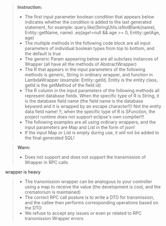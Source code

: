 > **Instruction:**
> - The first input parameter boolean condition that appears below indicates whether the condition is added to the last generated statement, for example: query.like(StringUtils.isNotBlank(name), Entity::getName, name) .eq(age!=null && age >= 0, Entity::getAge, age)
> - The multiple methods in the following code block are all input parameters of individual boolean types from top to bottom, and the default is true
> - The generic Param appearing below are all subclass instances of Wrapper (all have all the methods of AbstractWrapper)
> - The R that appears in the input parameters of the following methods is generic, String in ordinary wrapper, and function in LambdaWrapper (example: Entity::getId, Entity is the entity class, getId is the getMethod of the field id)
> - The R column in the input parameters of the following methods all represent database fields. When the specific type of R is String, it is the database field name (the field name is the database keyword and it is wrapped by an escape character!)! Not the entity data field name! !!, when the specific type of R is SFunction, the project runtime does not support eclipse's own compiler!!!
> - The following examples are all using ordinary wrappers, and the input parameters are Map and List in the form of json!
> - If the input Map or List is empty during use, it will not be added to the final generated SQL!

> **Warn:**
> - Does not support and does not support the transmission of Wrapper in RPC calls
> 
wrapper is heavy
> - The transmission wrapper can be analogous to your controller using a map to receive the value (the development is cool, and the crematorium is maintained)
> - The correct RPC call posture is to write a DTO for transmission, and the callee then performs corresponding operations based on the DTO
> - We refuse to accept any issues or even pr related to RPC transmission Wrapper errors

